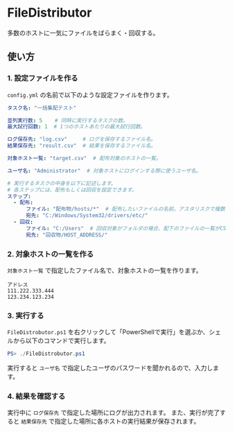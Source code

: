 FileDistributor
===============

多数のホストに一気にファイルをばらまく・回収する。


## 使い方

### 1. 設定ファイルを作る

`config.yml` の名前で以下のような設定ファイルを作ります。

``` yaml
タスク名: "一括集配テスト"

並列実行数: 5    # 同時に実行するタスクの数。
最大試行回数: 1  # 1つのホストあたりの最大試行回数。

ログ保存先: "log.csv"     # ログを保存するファイル名。
結果保存先: "result.csv"  # 結果を保存するファイル名。

対象ホスト一覧: "target.csv"  # 配布対象のホストの一覧。

ユーザ名: "Administrator"  # 対象ホストにログインする際に使うユーザ名。

# 実行するタスクの中身を以下に記述します。
# 各ステップには、配布もしくは回収を設定できます。
ステップ:
  - 配布:
      ファイル: "配布物/hosts/*"  # 配布したいファイルの名前。アスタリスクで複数のファイルを配布できます。
      宛先: "C:/Windows/System32/drivers/etc/"
  - 回収:
      ファイル: "C:/Users"  # 回収対象がフォルダの場合、配下のファイルの一覧がCSV形式で保存されます。
      宛先: "回収物/HOST_ADDRESS/"
```


### 2. 対象ホストの一覧を作る

`対象ホスト一覧` で指定したファイル名で、対象ホストの一覧を作ります。

``` csv
アドレス
111.222.333.444
123.234.123.234
```


### 3. 実行する

`FileDistrobutor.ps1` を右クリックして「PowerShellで実行」を選ぶか、シェルから以下のコマンドで実行します。

``` powershell
PS> ./FileDistrobutor.ps1
```

実行すると `ユーザ名` で指定したユーザのパスワードを聞かれるので、入力します。


### 4. 結果を確認する

実行中に `ログ保存先` で指定した場所にログが出力されます。
また、実行が完了すると `結果保存先` で指定した場所に各ホストの実行結果が保存されます。
